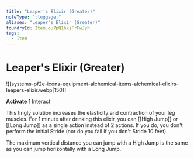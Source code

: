 ```yaml
---
title: "Leaper's Elixir (Greater)"
noteType: ":luggage:"
aliases: "Leaper's Elixir (Greater)"
foundryId: Item.ou7pQ1hkjFrFwJyh
tags:
  - Item
---
```


# Leaper's Elixir (Greater)
![[systems-pf2e-icons-equipment-alchemical-items-alchemical-elixirs-leapers-elixir.webp|150]]

**Activate** 1 Interact

This tingly solution increases the elasticity and contraction of your leg muscles. For 1 minute after drinking this elixir, you can [[High Jump]] or [[Long Jump]] as a single action instead of 2 actions. If you do, you don't perform the initial Stride (nor do you fail if you don't Stride 10 feet).

The maximum vertical distance you can jump with a High Jump is the same as you can jump horizontally with a Long Jump.
